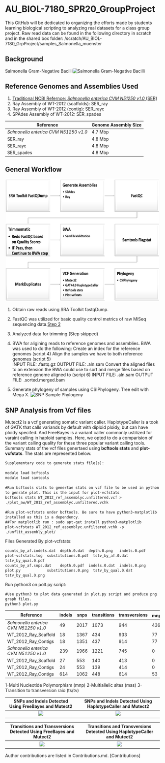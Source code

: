 # AU_BIOL-7180_SPR20_GroupProject
This GitHub will be dedicated to organizing the efforts made by students learning biological scripting to analyzing real datasets for a class group project.
Raw read data can be found in the following directory in scratch and in the shared box folder:
/scratch/AU_BIOL-7180_GrpProject/samples_Salmonella_muenster

## Background
Salmonella Gram-Negative Bacilli![Salmonella Gram-Negative Bacilli](https://github.com/asw0049/AU_BIOL-7180_SPR20_GroupProject/blob/master/Scripts_old/Salmonella_Muenster_Streak.png)

## Reference Genomes and Assemblies Used
1. [Traditional NCBI Refernce: _Salmonella enterica CVM N51250 v1.0_ (SER)](https://www.ncbi.nlm.nih.gov/assembly/GCF_001246125.1)
2. Ray Assembly of WT-2012 (scaffolds): SER_ray
3. Ray Assembly of WT-2012 (contig): SER_rayc
4. SPAdes Assembly of WT-2012: SER_spades

|Reference| Genome Assembly Size|
|---|---|
| _Salmonella enterica CVM N51250 v1.0_ | 4.7 Mbp|
| SER_ray | 4.8 Mbp |
| SER_rayc | 4.8 Mbp |
| SER_spades | 4.8 Mbp |

## General Workflow
<p align="center">
<img src="Workflow.png" width="500" height="400" />
</p>

1. Obtain raw reads using SRA Toolkit fastqDump.

2. FastQC was utilized for basic quality control metrics of raw MiSeq sequencing data.[Step 2](https://github.com/asw0049/AU_BIOL-7180_SPR20_GroupProject/tree/master/fastQC)

3. Analyzed data for trimming (Step skipped)

4. BWA for aligining reads to reference genomes and assemblies.
	BWA was used to do the following:
    Create an index for the reference genomes (script 4)
    Align the samples we have to both reference genomes (script 5)                      
        INPUT FILE: .fastq.gz    OUTPUT FILE: .aln.sam
    Convert the aligned files to an extension the BWA could use to sort and merge files based on reference genome aligned to (script 6)
        INPUT FILE: .aln.sam     OUTPUT FILE: .sorted.merged.bam
	
5. Generate phylogeny of samples using CSIPhylogeny. Tree edit with Mega X.
![SNP Sample Phylogeny](https://github.com/asw0049/AU_BIOL-7180_SPR20_GroupProject/blob/master/Sal_Muenster_SNP_Tree.svg)
   
## SNP Analysis from Vcf files
Mutect2 is a vcf generating somatic variant caller. HaplotypeCaller is a took of GATK that calls variands by default with diploid ploidy, but can have ploidy specifed. And FreeBayes is a variant caller commonly ustilized for varaint calling in haploid samples. Here, we opted to do a comparision of the variant calling quality for these three popular variant calling tools. Summary stats of the vcf files genertaed using **bcftools stats** and **plot-vcfstats**. The stats are represented below.

```
Supplementary code to generate stats file(s):

module load bcftools
module load samtools

#Run bcftools stats to genertae stats on vcf file to be used in python to genrate plot. This is the input for plot-vcfstats
bcftools stats WT_2012_ref_assemblyc.unfiltered.vcf > ./plot_aw/WT_2012_ref_assemblyc.unfiltered.vchk

#Run plot-vcfstats under bcftools. Be sure to have python3-matplotlib installed as this is a dependency.
##For matplotlib run : sudo apt-get install python3-matplotlib
plot-vcfstats WT_2012_ref_assemblyc.unfiltered.vchk -p ./unflit_assembly_plot/ 

```
Files Generated By plot-vcfstats:
```
counts_by_af.indels.dat  depth.0.dat  depth.0.png   indels.0.pdf  plot-vcfstats.log  substitutions.0.pdf  tstv_by_af.0.dat    tstv_by_qual.0.pdf
counts_by_af.snps.dat    depth.0.pdf  indels.0.dat  indels.0.png  plot.py            substitutions.0.png  tstv_by_qual.0.dat  tstv_by_qual.0.png
```
Run python3 on polt.py script:
```
#Use python3 to plot data generated in plot.py script and produce png graph files.
python3 plot.py 
```
| Reference | indels | snps | transitions | transversions | mnp<sup>1 | other | mas<sup>2 | ts/tv<sup>3 | Variant Caller |
|---|---|---|---|---|---|---|---|---|---|
| _Salmonella enterica CVM N51250 v1.0_ | 49 | 2017 | 1073 | 944 | 436 | 9 | 0 | 1.136653 | FreeBayes |
| WT_2012_Ray_Scaffold | 18 | 1367 | 434 | 933 | 77 | 5 | 9 | 0.465166 | FreeBayes |
| WT_2012_Ray_Contigs |18 | 1351 | 437 | 914 | 77 | 5 | 9 |0.478118 | FreeBayes |
| _Salmonella enterica CVM N51250 v1.0_ | 239 | 1966 | 1221 | 745 | 0 | 7828 | 2007 | 1.638926 | HaplotypeCaller |
| WT_2012_Ray_Scaffold | 27 | 553 | 140 | 413 | 0 | 5467 | 467 | 0.338983 | HaplotypeCaller |
| WT_2012_Ray_Contigs |24 | 553 | 139 | 414 | 0 | 5442 | 466 | 0.335749 | HaplotypeCaller |
| WT_2012_Ray_Contigs | 614 | 1062 | 448 | 614 | 53 | 0 | 10 | 0.729642 | Mutect2 |

1-Multi Nucleotide Polymorphism (mnp)
2-Multiallelic sites (mas)
3-Transition to transversion raio (ts/tv)


SNPs and Indels Detected Using FreeBayes and Mutect2 | SNPs and Indels Detected Using HaplotypeCaller and Mutect2
:---------------------------------------------------:|:---------------------------------------------------------:
![](https://github.com/asw0049/AU_BIOL-7180_SPR20_GroupProject/blob/master/Rplot_FB_SNP_Indels.png)| ![](https://github.com/asw0049/AU_BIOL-7180_SPR20_GroupProject/blob/master/Rplot_Snp_Indel_Hap.png)|



Transitions and Transversions Detected Using FreeBayes and Mutect2 | Transitions and Transversions Detected Using HaplotypeCaller and Mutect2
:---------------------------------------------------:|:---------------------------------------------------------:
![](https://github.com/asw0049/AU_BIOL-7180_SPR20_GroupProject/blob/master/Rplot_Ts_Tv_Hap.png)|![](https://github.com/asw0049/AU_BIOL-7180_SPR20_GroupProject/blob/master/Rplot_Tv_Ts_FreeBayes.png)|

Author contributions are listed in Contributions.md. [Contributions]

